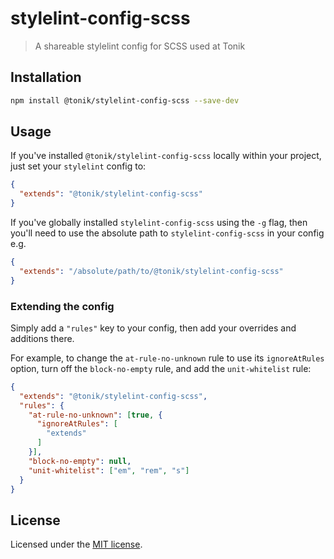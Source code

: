 # stylelint-config-scss

> A shareable stylelint config for SCSS used at Tonik

## Installation

```bash
npm install @tonik/stylelint-config-scss --save-dev
```

## Usage

If you've installed `@tonik/stylelint-config-scss` locally within your project, just set your `stylelint` config to:

```json
{
  "extends": "@tonik/stylelint-config-scss"
}
```

If you've globally installed `stylelint-config-scss` using the `-g` flag, then you'll need to use the absolute path to `stylelint-config-scss` in your config e.g.

```json
{
  "extends": "/absolute/path/to/@tonik/stylelint-config-scss"
}
```

### Extending the config

Simply add a `"rules"` key to your config, then add your overrides and additions there.

For example, to change the `at-rule-no-unknown` rule to use its `ignoreAtRules` option, turn off the `block-no-empty` rule, and add the `unit-whitelist` rule:

```json
{
  "extends": "@tonik/stylelint-config-scss",
  "rules": {
    "at-rule-no-unknown": [true, {
      "ignoreAtRules": [
        "extends"
      ]
    }],
    "block-no-empty": null,
    "unit-whitelist": ["em", "rem", "s"]
  }
}
```

## License

Licensed under the [MIT license](http://opensource.org/licenses/MIT).
